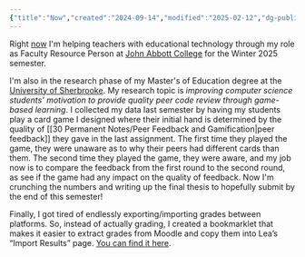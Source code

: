 ```yaml
---
{"title":"Now","created":"2024-09-14","modified":"2025-02-12","dg-publish":true,"dg-permalink":"now","permalink":"/now/","dgPassFrontmatter":true,"updated":"2025-02-12"}
---
```



Right [now](https://nownownow.com/about) I'm helping teachers with educational technology through my role as Faculty Resource Person at [John Abbott College](https://johnabbott.qc.ca) for the Winter 2025 semester.

I'm also in the research phase of my Master's of Education degree at the [University of Sherbrooke](https://usherbrooke.ca). My research topic is _improving computer science students' motivation to provide quality peer code review through game-based learning_. I collected my data last semester by having my students play a card game I designed where their initial hand is determined by the quality of [[30 Permanent Notes/Peer Feedback and Gamification\|peer feedback]] they gave in the last assignment. The first time they played the game, they were unaware as to why their peers had different cards than them. The second time they played the game, they were aware, and my job now is to compare the feedback from the first round to the second round, as see if the game had any impact on the quality of feedback. Now I'm crunching the numbers and writing up the final thesis to hopefully submit by the end of this semester!

Finally, I got tired of endlessly exporting/importing grades between platforms. So, instead of actually grading, I created a bookmarklet that makes it easier to extract grades from Moodle and copy them into Lea’s “Import Results” page. [You can find it here](https://vikramsinghmtl.github.io/moodlea/).
